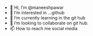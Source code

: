 - 👋 Hi, I’m @maneeshpawar
- 👀 I’m interested in ...github
- 🌱 I’m currently learning in the git hub
- 💞️ I’m looking to collaborate on git hub.
- 📫 How to reach me social media

<!---
maneeshpawar/maneeshpawar is a ✨ special ✨ repository because its `README.md` (this file) appears on your GitHub profile.
You can click the Preview link to take a look at your changes.
--->
